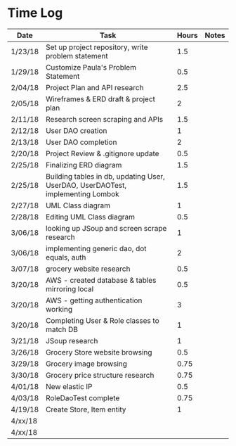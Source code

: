 # Time Log

| Date | Task | Hours | Notes|
|------|------|-------|------|
| 1/23/18| Set up project repository, write problem statement| 1.5 | |
| 1/29/18| Customize Paula's Problem Statement| 0.5 | |
| 2/04/18| Project Plan and API research| 2.5 | |
| 2/05/18| Wireframes & ERD draft & project plan| 2 | |
| 2/11/18| Research screen scraping and APIs | 1.5 | |
| 2/12/18| User DAO creation | 1 | |
| 2/13/18| User DAO completion | 2 | |
| 2/20/18| Project Review & .gitignore update | 0.5 | |
| 2/25/18| Finalizing ERD diagram | 1.5 | |
| 2/25/18| Building tables in db, updating User, UserDAO, UserDAOTest, implementing Lombok | 1.5 | |
| 2/27/18| UML Class diagram | 1 | |
| 2/28/18| Editing UML Class diagram | 0.5 | |
| 3/06/18| looking up JSoup and screen scrape research | 1 | |
| 3/06/18| implementing generic dao, dot equals, auth | 2 | |
| 3/07/18| grocery website research | 0.5 | |
| 3/20/18| AWS - created database & tables mirroring local | 0.5 | |
| 3/20/18| AWS - getting authentication working | 3 | |
| 3/20/18| Completing User & Role classes to match DB | 1 | |
| 3/21/18| JSoup research | 1 | |
| 3/26/18| Grocery Store website browsing | 0.5 | |
| 3/29/18| Grocery image browsing | 0.75 | |
| 3/30/18| Grocery price structure research | 0.75 | |
| 4/01/18| New elastic IP | 0.5 | |
| 4/03/18| RoleDaoTest complete | 0.75 | |
| 4/19/18| Create Store, Item entity | 1 | |
| 4/xx/18|  |  | |
| 4/xx/18|  |  | |